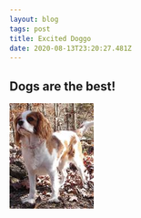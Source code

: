 ```yaml
---
layout: blog
tags: post
title: Excited Doggo
date: 2020-08-13T23:20:27.481Z
---
```

## Dogs are the best! 

![excited doggo](/images/uploads/dog-8.jpg "Excited Doggo")